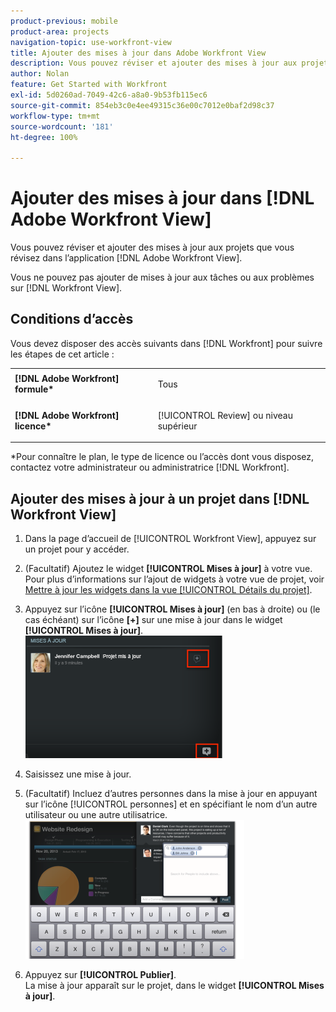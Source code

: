 ```yaml
---
product-previous: mobile
product-area: projects
navigation-topic: use-workfront-view
title: Ajouter des mises à jour dans Adobe Workfront View
description: Vous pouvez réviser et ajouter des mises à jour aux projets que vous révisez dans l’application [!DNL Adobe Workfront]  View.
author: Nolan
feature: Get Started with Workfront
exl-id: 5d0260ad-7049-42c6-a8a0-9b53fb115ec6
source-git-commit: 854eb3c0e4ee49315c36e00c7012e0baf2d98c37
workflow-type: tm+mt
source-wordcount: '181'
ht-degree: 100%

---
```


# Ajouter des mises à jour dans [!DNL Adobe Workfront View]

Vous pouvez réviser et ajouter des mises à jour aux projets que vous révisez dans l’application [!DNL Adobe Workfront View].

Vous ne pouvez pas ajouter de mises à jour aux tâches ou aux problèmes sur [!DNL Workfront View].

## Conditions d’accès

Vous devez disposer des accès suivants dans [!DNL Workfront] pour suivre les étapes de cet article :

<table style="table-layout:auto"> 
 <col> 
 </col> 
 <col> 
 </col> 
 <tbody> 
  <tr> 
   <td role="rowheader"><strong>[!DNL Adobe Workfront] formule*</strong></td> 
   <td> <p>Tous</p> </td> 
  </tr> 
  <tr> 
   <td role="rowheader"><strong>[!DNL Adobe Workfront] licence*</strong></td> 
   <td> <p>[!UICONTROL Review] ou niveau supérieur</p> </td> 
  </tr> 
 </tbody> 
</table>

&#42;Pour connaître le plan, le type de licence ou l’accès dont vous disposez, contactez votre administrateur ou administratrice [!DNL Workfront].

## Ajouter des mises à jour à un projet dans [!DNL Workfront View]

1. Dans la page d’accueil de [!UICONTROL Workfront View], appuyez sur un projet pour y accéder.
1. (Facultatif) Ajoutez le widget **[!UICONTROL Mises à jour]** à votre vue.\
   Pour plus d’informations sur l’ajout de widgets à votre vue de projet, voir [Mettre à jour les widgets dans la vue [!UICONTROL Détails du projet]](../../../workfront-basics/mobile-apps/using-workfront-view/update-widgets-in-workfront-view.md).

1. Appuyez sur l’icône **[!UICONTROL Mises à jour]** (en bas à droite) ou (le cas échéant) sur l’icône **[+]** sur une mise à jour dans le widget **[!UICONTROL Mises à jour]**.\
   ![[!DNL workfront_view_updates_icon].png](assets/workfront-view-updates-icon-315x196.png)

1. Saisissez une mise à jour.
1. (Facultatif) Incluez d’autres personnes dans la mise à jour en appuyant sur l’icône [!UICONTROL personnes] et en spécifiant le nom d’un autre utilisateur ou une autre utilisatrice.\
   ![](assets/screen-shot-2014-002-21-at-2.57.44-pm-350x222.png)

1. Appuyez sur **[!UICONTROL Publier]**.\
   La mise à jour apparaît sur le projet, dans le widget **[!UICONTROL Mises à jour]**.
